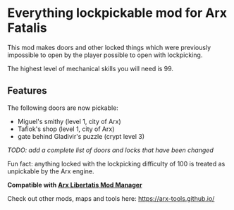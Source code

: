 # Everything lockpickable mod for Arx Fatalis

This mod makes doors and other locked things which were previously impossible to open by the player
possible to open with lockpicking.

The highest level of mechanical skills you will need is 99.

## Features

The following doors are now pickable:

- Miguel's smithy (level 1, city of Arx)
- Tafiok's shop (level 1, city of Arx)
- gate behind Gladivir's puzzle (crypt level 3)

_TODO: add a complete list of doors and locks that have been changed_

Fun fact: anything locked with the lockpicking difficulty of 100 is treated as unpickable by the Arx engine.

**Compatible with
[Arx Libertatis Mod Manager](https://github.com/fredlllll/ArxLibertatisModManager)**

Check out other mods, maps and tools here: https://arx-tools.github.io/
